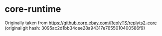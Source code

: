 # core-runtime

Originally taken from https://github.corp.ebay.com/ReplyTS/replyts2-core
(original git hash: 3095ac2d1bb34cee28a94317e7655010400586f9)